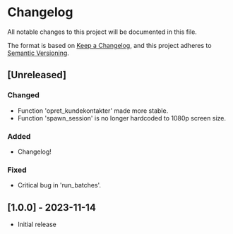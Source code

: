 # Changelog

All notable changes to this project will be documented in this file.

The format is based on [Keep a Changelog](https://keepachangelog.com/en/1.0.0/),
and this project adheres to [Semantic Versioning](https://semver.org/spec/v2.0.0.html).

## [Unreleased]

### Changed

- Function 'opret_kundekontakter' made more stable.
- Function 'spawn_session' is no longer hardcoded to 1080p screen size.

### Added

- Changelog!

### Fixed

- Critical bug in 'run_batches'.

## [1.0.0] - 2023-11-14

- Initial release